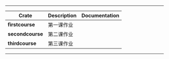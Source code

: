 
***

| Crate            | Description | Documentation |
|------------------|-------------|---------------|
| **firstcourse**  | 第一课作业       |               |
| **secondcourse** | 第二课作业       |               |
| **thirdcourse**  | 第三课作业       |               |

***